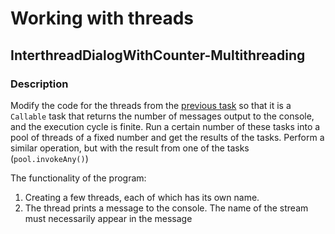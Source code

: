 # Working with threads
## InterthreadDialogWithCounter-Multithreading
### Description
Modify the code for the threads from the <a href="https://github.com/imLIVI/InterthreadedDialogue-Multithreading.git">previous task</a> so that it is a ```Callable```
task that returns the number of messages output to the console, and the execution cycle is finite. Run a certain number of these tasks into a pool of threads of a fixed 
number and get the results of the tasks. Perform a similar operation, but with the result from one of the tasks (```pool.invokeAny()```)

The functionality of the program:
1. Creating a few threads, each of which has its own name.
2. The thread prints a message to the console. The name of the stream must necessarily appear in the message
